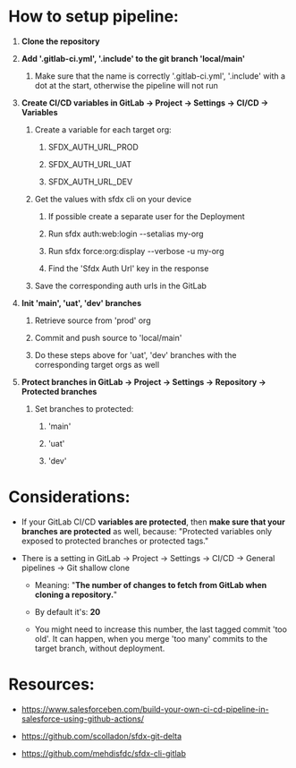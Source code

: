 How to setup pipeline:
======================

1.  **Clone the repository**

2.  **Add '.gitlab-ci.yml', '.include' to the git branch 'local/main'**

    1.  Make sure that the name is correctly '.gitlab-ci.yml', '.include' with a dot at the start, otherwise the pipeline will not run

3.  **Create CI/CD variables in GitLab → Project → Settings → CI/CD → Variables**

    1.  Create a variable for each target org:

        1.  SFDX_AUTH_URL_PROD

        2.  SFDX_AUTH_URL_UAT

        3.  SFDX_AUTH_URL_DEV

    2.  Get the values with sfdx cli on your device

        1.  If possible create a separate user for the Deployment

        2.  Run sfdx auth:web:login --setalias my-org

        3.  Run sfdx force:org:display --verbose -u my-org

        4.  Find the 'Sfdx Auth Url' key in the response

    3.  Save the corresponding auth urls in the GitLab

4.  **Init 'main', 'uat', 'dev' branches**

    1.  Retrieve source from 'prod' org

    2.  Commit and push source to 'local/main'

    3.  Do these steps above for 'uat', 'dev' branches with the corresponding target orgs as well

5.  **Protect branches in GitLab → Project → Settings → Repository → Protected branches**

    1.  Set branches to protected:

        1.  'main'

        2.  'uat'

        3.  'dev'

Considerations:
===============

-   If your GitLab CI/CD **variables are protected**, then **make sure that your branches are protected**  as well, because: "Protected variables only exposed to protected branches or protected tags."

-   There is a setting in GitLab → Project → Settings → CI/CD → General pipelines → Git shallow clone

    -   Meaning: "**The number of changes to fetch from GitLab when cloning a repository.**"

    -   By default it's: **20**

    -   You might need to increase this number, the last tagged commit 'too old'. It can happen, when you merge 'too many' commits to the target branch, without deployment.

Resources:
==========

-   <https://www.salesforceben.com/build-your-own-ci-cd-pipeline-in-salesforce-using-github-actions/>

-   <https://github.com/scolladon/sfdx-git-delta>

-   <https://github.com/mehdisfdc/sfdx-cli-gitlab>
